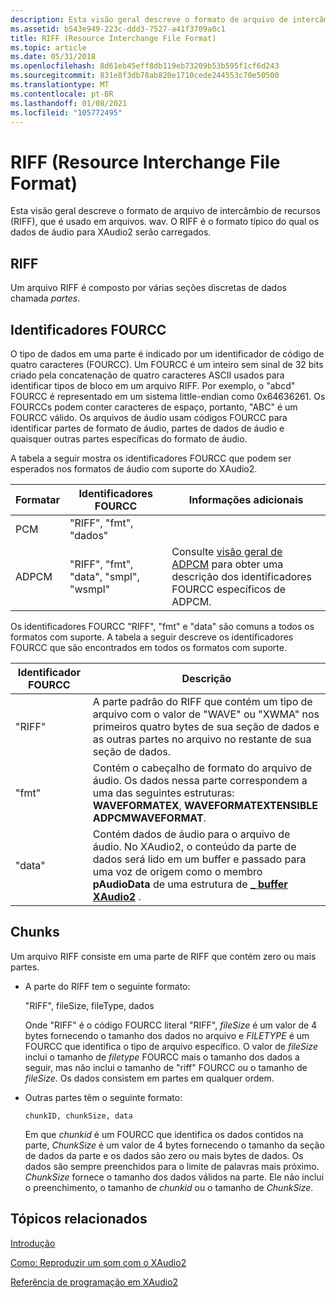 ```yaml
---
description: Esta visão geral descreve o formato de arquivo de intercâmbio de recursos (RIFF), que é usado em arquivos. wav. O RIFF é o formato típico do qual os dados de áudio para XAudio2 serão carregados.
ms.assetid: b543e949-223c-ddd3-7527-a41f3709a0c1
title: RIFF (Resource Interchange File Format)
ms.topic: article
ms.date: 05/31/2018
ms.openlocfilehash: 8d61eb45eff8db119eb73209b53b595f1cf6d243
ms.sourcegitcommit: 831e8f3db78ab820e1710cede244553c70e50500
ms.translationtype: MT
ms.contentlocale: pt-BR
ms.lasthandoff: 01/08/2021
ms.locfileid: "105772495"
---
```

# <a name="resource-interchange-file-format-riff"></a>RIFF (Resource Interchange File Format)

Esta visão geral descreve o formato de arquivo de intercâmbio de recursos (RIFF), que é usado em arquivos. wav. O RIFF é o formato típico do qual os dados de áudio para XAudio2 serão carregados.

## <a name="riff"></a>RIFF

Um arquivo RIFF é composto por várias seções discretas de dados chamada *partes*.

## <a name="fourcc-identifiers"></a>Identificadores FOURCC

O tipo de dados em uma parte é indicado por um identificador de código de quatro caracteres (FOURCC). Um FOURCC é um inteiro sem sinal de 32 bits criado pela concatenação de quatro caracteres ASCII usados para identificar tipos de bloco em um arquivo RIFF. Por exemplo, o "abcd" FOURCC é representado em um sistema little-endian como 0x64636261. Os FOURCCs podem conter caracteres de espaço, portanto, "ABC" é um FOURCC válido. Os arquivos de áudio usam códigos FOURCC para identificar partes de formato de áudio, partes de dados de áudio e quaisquer outras partes específicas do formato de áudio.

A tabela a seguir mostra os identificadores FOURCC que podem ser esperados nos formatos de áudio com suporte do XAudio2. 

| Formatar | Identificadores FOURCC                     | Informações adicionais                                                                               |
|--------|----------------------------------------|------------------------------------------------------------------------------------------------------|
| PCM    | "RIFF", "fmt", "dados"                 |                                                                                                      |
| ADPCM  | "RIFF", "fmt", "data", "smpl", "wsmpl" | Consulte [visão geral de ADPCM](adpcm-overview.md) para obter uma descrição dos identificadores FOURCC específicos de ADPCM. |



 

Os identificadores FOURCC "RIFF", "fmt" e "data" são comuns a todos os formatos com suporte. A tabela a seguir descreve os identificadores FOURCC que são encontrados em todos os formatos com suporte. 

| Identificador FOURCC | Descrição                                                                                                                                                                                                                        |
|-------------------|------------------------------------------------------------------------------------------------------------------------------------------------------------------------------------------------------------------------------------|
| "RIFF"            | A parte padrão do RIFF que contém um tipo de arquivo com o valor de "WAVE" ou "XWMA" nos primeiros quatro bytes de sua seção de dados e as outras partes no arquivo no restante de sua seção de dados.                                   |
| "fmt"             | Contém o cabeçalho de formato do arquivo de áudio. Os dados nessa parte correspondem a uma das seguintes estruturas: **WAVEFORMATEX**, **WAVEFORMATEXTENSIBLE ADPCMWAVEFORMAT**.                                                  |
| "data"            | Contém dados de áudio para o arquivo de áudio. No XAudio2, o conteúdo da parte de dados será lido em um buffer e passado para uma voz de origem como o membro **pAudioData** de uma estrutura de [**\_ buffer XAudio2**](/windows/desktop/api/xaudio2/ns-xaudio2-xaudio2_buffer) . |



 

## <a name="chunks"></a>Chunks

Um arquivo RIFF consiste em uma parte de RIFF que contém zero ou mais partes.

-   A parte do RIFF tem o seguinte formato:

    "RIFF", fileSize, fileType, dados

    Onde "RIFF" é o código FOURCC literal "RIFF", *fileSize* é um valor de 4 bytes fornecendo o tamanho dos dados no arquivo e *FILETYPE* é um FOURCC que identifica o tipo de arquivo específico. O valor de *fileSize* inclui o tamanho de *filetype* FOURCC mais o tamanho dos dados a seguir, mas não inclui o tamanho de "riff" FOURCC ou o tamanho de *fileSize*. Os dados consistem em partes em qualquer ordem.

-   Outras partes têm o seguinte formato:

    ```
    chunkID, chunkSize, data
    ```

    

    Em que *chunkid* é um FOURCC que identifica os dados contidos na parte, *ChunkSize* é um valor de 4 bytes fornecendo o tamanho da seção de dados da parte e os dados são zero ou mais bytes de dados. Os dados são sempre preenchidos para o limite de palavras mais próximo. *ChunkSize* fornece o tamanho dos dados válidos na parte. Ele não inclui o preenchimento, o tamanho de *chunkid* ou o tamanho de *ChunkSize*.

## <a name="related-topics"></a>Tópicos relacionados

<dl> <dt>

[Introdução](getting-started.md)
</dt> <dt>

[Como: Reproduzir um som com o XAudio2](how-to--play-a-sound-with-xaudio2.md)
</dt> <dt>

[Referência de programação em XAudio2](programming-reference.md)
</dt> </dl>

 

 



